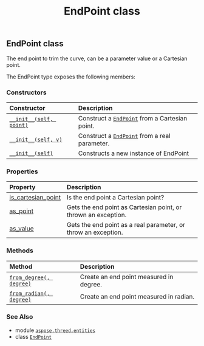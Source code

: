 ﻿---
title: EndPoint class
second_title: Aspose.3D for Python via .NET API References
description: 
type: docs
weight: 110
url: /python-net/aspose.threed.entities/endpoint/
is_root: false
---

## EndPoint class

The end point to trim the curve, can be a parameter value or a Cartesian point.



The EndPoint type exposes the following members:

### Constructors
| Constructor | Description |
| :- | :- |
| [`__init__(self, point)`](/3d/python-net/aspose.threed.entities/endpoint/__init__/#aspose.threed.utilities.vector3) | Construct a [`EndPoint`](/3d/python-net/aspose.threed.entities/endpoint) from a Cartesian point. |
| [`__init__(self, v)`](/3d/python-net/aspose.threed.entities/endpoint/__init__/#float) | Construct a [`EndPoint`](/3d/python-net/aspose.threed.entities/endpoint) from a real parameter. |
| [`__init__(self)`](/3d/python-net/aspose.threed.entities/endpoint/__init__/#) | Constructs a new instance of EndPoint |


### Properties
| Property | Description |
| :- | :- |
| [is_cartesian_point](/3d/python-net/aspose.threed.entities/endpoint/is_cartesian_point) | Is the end point a Cartesian point? |
| [as_point](/3d/python-net/aspose.threed.entities/endpoint/as_point) | Gets the end point as Cartesian point, or thrown an exception. |
| [as_value](/3d/python-net/aspose.threed.entities/endpoint/as_value) | Gets the end point as a real parameter, or throw an exception. |


### Methods
| Method | Description |
| :- | :- |
| [`from_degree(, degree)`](/3d/python-net/aspose.threed.entities/endpoint/from_degree/#float) | Create an end point measured in degree. |
| [`from_radian(, degree)`](/3d/python-net/aspose.threed.entities/endpoint/from_radian/#float) | Create an end point measured in radian. |



### See Also
* module [`aspose.threed.entities`](..)
* class [`EndPoint`](/3d/python-net/aspose.threed.entities/endpoint)
